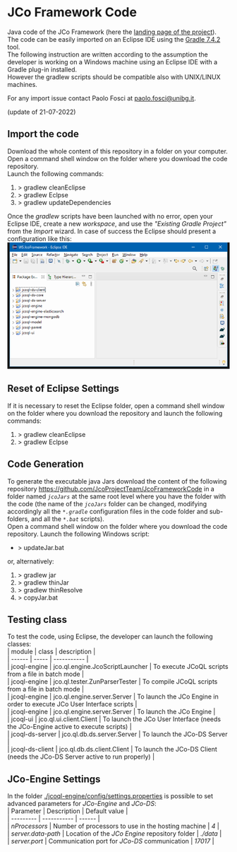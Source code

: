 # JCo Framework Code
Java code of the JCo Framework (here the [landing page of the project](https://github.com/JcoProjectTeam/JcoProjectPage)).  
The code can be easily imported on an Eclipse IDE using the [Gradle 7.4.2](https://docs.gradle.org/7.4.2/userguide/userguide.html) tool.   
The following instruction are written according to the assumption the developer is working on a Windows machine using an Eclipse IDE with a Gradle plug-in installed.  
However the gradlew scripts should be compatible also with UNIX/LINUX machines.  

For any import issue contact Paolo Fosci at paolo.fosci@unibg.it.  

(update of 21-07-2022)  
  
  
## Import the code
Download the whole content of this repository in a folder on your computer.    
Open a command shell window on the folder where you download the code repository.    
Launch the following commands:  
1. \> gradlew cleanEclipse
2. \> gradlew Eclpse  
3. \> gradlew updateDependencies  

Once the _gradlew_ scripts have been launched with no error, open your Eclipse IDE, create a new _workspace_, and use the _"Existing Gradle Project"_ from the _Import_ wizard. In case of success the Eclipse should present a configuration like this:  
![Image](./EclipseConfiguration.png)
  
  
  
## Reset of Eclipse Settings
If it is necessary to reset the Eclipse folder, open a command shell window on the folder where you download the repository and launch the following commands:  
1. \> gradlew cleanEclipse  
2. \> gradlew Eclpse  
  
  
  
## Code Generation
To generate the executable java Jars download the content of the following repository https://github.com/JcoProjectTeam/JcoFrameworkCode in a folder named _`jcoJars`_  at the same root level where you have the folder with the code (the name of the _`jcoJars`_ folder can be changed, modifying accordingly all the _`*.gradle`_ configuration files in the code folder and sub-folders, and all the _`*.bat`_ scripts).   
Open a command shell window on the folder where you download the code repository. Launch the following Windows script:  
* \> updateJar.bat  

or, alternatively:  
1. \> gradlew jar  
2. \> gradlew thinJar  
3. \> gradlew thinResolve  
4. \> copyJar.bat  
  
  
  
## Testing class
To test the code, using Eclipse, the developer can launch the following classes:  
| module | class | description |  
| ------ | ----- | ----------- |  
| jcoql-engine | jco.ql.engine.JcoScriptLauncher | To execute JCoQL scripts from a file in batch mode |  
| jcoql-engine | jco.ql.tester.ZunParserTester | To compile JCoQL scripts from a file in batch mode |  
| jcoql-engine | jco.ql.engine.server.Server | To launch the JCo Engine in order to execute JCo User Interface scripts |  
| jcoql-engine | jco.ql.engine.server.Server | To launch the JCo Engine |  
| jcoql-ui | jco.ql.ui.client.Client | To launch the JCo User Interface (needs the JCo-Engine active to execute scripts) |  
| jcoql-ds-server | jco.ql.db.ds.server.Server | To launch the JCo-DS Server |  
| jcoql-ds-client | jco.ql.db.ds.client.Client | To launch the JCo-DS Client (needs the JCo-DS Server active to run properly) |  
  
  
  
## JCo-Engine Settings
In the folder [./jcoql-engine/config/settings.properties](./jcoql-engine/config/settings.properties) is possible to set advanced parameters for _JCo-Engine_ and _JCo-DS_:  
| Parameter | Description | Default value |  
| --------- | ----------- | ------ |  
| _nProcessors_ | Number of processors to use in the hosting machine | _4_ |   
| _server.data-path_ | Location  of the _JCo Engine_ repository folder | _./data_ |  
| _server.port_ | Communication port for _JCo-DS_ communication | _17017_ |  

